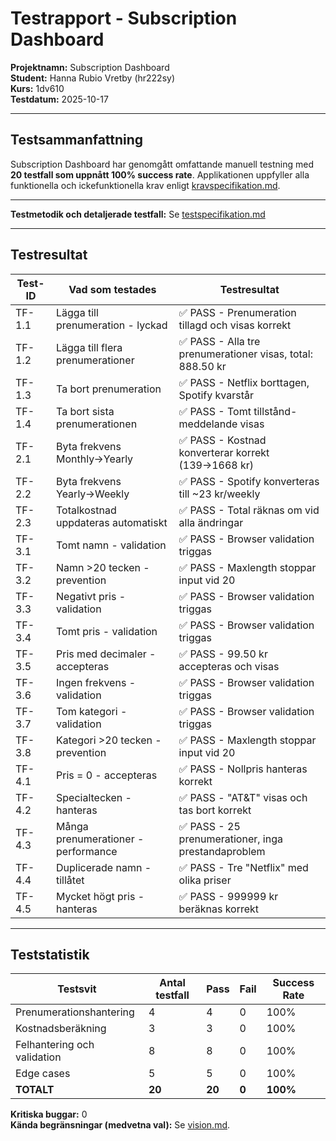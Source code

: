 # Testrapport - Subscription Dashboard

**Projektnamn:** Subscription Dashboard  
**Student:** Hanna Rubio Vretby (hr222sy)  
**Kurs:** 1dv610  
**Testdatum:** 2025-10-17

---

## Testsammanfattning

Subscription Dashboard har genomgått omfattande manuell testning med **20 testfall som uppnått 100% success rate**. Applikationen uppfyller alla funktionella och ickefunktionella krav enligt [kravspecifikation.md](kravspecifikation.md).

---

**Testmetodik och detaljerade testfall:** Se [testspecifikation.md](testspecifikation.md)

---

## Testresultat

| Test-ID | Vad som testades | Testresultat |
|---------|------------------|--------------|
| TF-1.1 | Lägga till prenumeration - lyckad | ✅ PASS - Prenumeration tillagd och visas korrekt |
| TF-1.2 | Lägga till flera prenumerationer | ✅ PASS - Alla tre prenumerationer visas, total: 888.50 kr |
| TF-1.3 | Ta bort prenumeration | ✅ PASS - Netflix borttagen, Spotify kvarstår |
| TF-1.4 | Ta bort sista prenumerationen | ✅ PASS - Tomt tillstånd-meddelande visas |
| TF-2.1 | Byta frekvens Monthly→Yearly | ✅ PASS - Kostnad konverterar korrekt (139→1668 kr) |
| TF-2.2 | Byta frekvens Yearly→Weekly | ✅ PASS - Spotify konverteras till ~23 kr/weekly |
| TF-2.3 | Totalkostnad uppdateras automatiskt | ✅ PASS - Total räknas om vid alla ändringar |
| TF-3.1 | Tomt namn - validation | ✅ PASS - Browser validation triggas |
| TF-3.2 | Namn >20 tecken - prevention | ✅ PASS - Maxlength stoppar input vid 20 |
| TF-3.3 | Negativt pris - validation | ✅ PASS - Browser validation triggas |
| TF-3.4 | Tomt pris - validation | ✅ PASS - Browser validation triggas |
| TF-3.5 | Pris med decimaler - accepteras | ✅ PASS - 99.50 kr accepteras och visas |
| TF-3.6 | Ingen frekvens - validation | ✅ PASS - Browser validation triggas |
| TF-3.7 | Tom kategori - validation | ✅ PASS - Browser validation triggas |
| TF-3.8 | Kategori >20 tecken - prevention | ✅ PASS - Maxlength stoppar input vid 20 |
| TF-4.1 | Pris = 0 - accepteras | ✅ PASS - Nollpris hanteras korrekt |
| TF-4.2 | Specialtecken - hanteras | ✅ PASS - "AT&T" visas och tas bort korrekt |
| TF-4.3 | Många prenumerationer - performance | ✅ PASS - 25 prenumerationer, inga prestandaproblem |
| TF-4.4 | Duplicerade namn - tillåtet | ✅ PASS - Tre "Netflix" med olika priser |
| TF-4.5 | Mycket högt pris - hanteras | ✅ PASS - 999999 kr beräknas korrekt |

---

## Teststatistik

| Testsvit | Antal testfall | Pass | Fail | Success Rate |
|----------|----------------|------|------|--------------|
| Prenumerationshantering | 4 | 4 | 0 | 100% |
| Kostnadsberäkning | 3 | 3 | 0 | 100% |
| Felhantering och validation | 8 | 8 | 0 | 100% |
| Edge cases | 5 | 5 | 0 | 100% |
| **TOTALT** | **20** | **20** | **0** | **100%** |

**Kritiska buggar:** 0  
**Kända begränsningar (medvetna val):** Se [vision.md](vision.md#omfattning-och-begränsningar).

